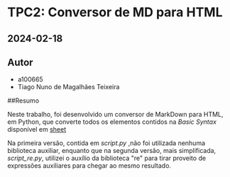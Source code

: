 # TPC2: Conversor de MD para HTML
## 2024-02-18

## Autor
- a100665
- Tiago Nuno de Magalhães Teixeira

##Resumo

Neste trabalho, foi desenvolvido um conversor de MarkDown para HTML, em Python, que converte todos os elementos contidos na *Basic Syntax* disponível em [sheet](https://www.markdownguide.org/cheat-sheet/)

Na primeira versão, contida em *script.py* ,não foi utilizada nenhuma biblioteca auxiliar, enquanto que na segunda versão, mais simplificada, *script_re.py*, utilizei o auxílio da biblioteca "re" para tirar proveito de expressões auxiliares para chegar ao mesmo resultado.